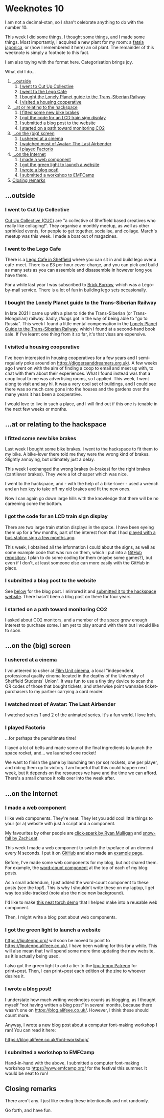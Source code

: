# Weeknotes 10

I am not a decimal-stan, so I shan't celebrate anything to do with the number 10.

This week I did some things, I thought some things, and I made some things. Most importantly, I acquired a new plant for my room: a [fatsia japonica](https://en.wikipedia.org/wiki/Fatsia_japonica), or (how I remembered it here) an oil plant. The remainder of this weeknote is simply a footnote to this fact.

I am also toying with the format here. Categorisation brings joy.

What did I do...

1. [...outside](#outside)
   1. [I went to Cut Up Collective](#i-went-to-cut-up-collective)
   2. [I went to the Lego Cafe](#i-went-to-the-lego-cafe)
   3. [I bought the Lonely Planet guide to the Trans-Siberian Railway](#i-bought-the-lonely-planet-guide-to-the-trans-siberian-railway)
   4. [I visited a housing cooperative](#i-visited-a-housing-cooperative)
2. [...at or relating to the hackspace](#at-or-relating-to-the-hackspace)
   1. [I fitted some new bike brakes](#i-fitted-some-new-bike-brakes)
   2. [I got the code for an LCD train sign display](#i-got-the-code-for-an-lcd-train-sign-display)
   3. [I submitted a blog post to the website](#i-submitted-a-blog-post-to-the-website)
   4. [I started on a path toward monitoring CO2](#i-started-on-a-path-toward-monitoring-co2)
3. [...on the (big) screen](#on-the-big-screen)
   1. [I ushered at a cinema](#i-ushered-at-a-cinema)
   2. [I watched most of Avatar: The Last Airbender](#i-watched-most-of-avatar-the-last-airbender)
   3. [I played Factorio](#i-played-factorio)
4. [...on the Internet](#on-the-internet)
   1. [I made a web component](#i-made-a-web-component)
   2. [I got the green light to launch a website](#i-got-the-green-light-to-launch-a-website)
   3. [I wrote a blog post!](#i-wrote-a-blog-post)
   4. [I submitted a workshop to EMFCamp](#i-submitted-a-workshop-to-emfcamp)
5. [Closing remarks](#closing-remarks)

## ...outside

### I went to Cut Up Collective

[Cut Up Collective (CUC)](https://linktr.ee/cutupcollective) are "a collective of Sheffield based creatives who really like collaging!". They organise a monthly meetup, as well as other sprinkled events, for people to get together, socialise, and collage. March's meetup was this week. I made a boat out of magazines.

### I went to the Lego Cafe

There is a [Lego Cafe in Sheffield](https://buildersbrewcafe.com/) where you can sit in and build lego over a cafe-meet. There is a £3 per hour cover charge, and you can pick and build as many sets as you can assemble and disassemble in however long you have there.

For a while last year I was subscribed to [Brick Borrow](https://www.brickborrow.com/), which was a Lego-by-mail service. There is a lot of fun in building lego sets occasionally.

### I bought the Lonely Planet guide to the Trans-Siberian Railway

In late 2021 I came up with a plan to ride the Trans-Siberian (or Trans-Mongolian) railway. Sadly, *things* got in the way of being able to "go to Russia". This week I found a little mental compensation in the [Lonely Planet Guide to the Trans-Siberian Railway](https://www.goodreads.com/book/show/39704256-lonely-planet-trans-siberian-railway), which I found at a second-hand book sale. If I've learnt one thing from it so far, it's that visas are expensive.

### I visited a housing cooperative

I've been interested in housing cooperatives for a few years and I semi-regularly poke around on <https://diggersanddreamers.org.uk/>. A few weeks ago I went on with the aim of finding a coop to email and meet up with, to chat with them about their experiences. What I found instead was that a coop local to me was advertising rooms, so I applied. This week, I went along to visit and say hi. It was a very cool set of buildings, and I could see there was so much care gone into the houses and the gardens over the many years it has been a cooperative.

I would love to live in such a place, and I will find out if this one is tenable in the next few weeks or months.

## ...at or relating to the hackspace

### I fitted some new bike brakes

Last week I bought some bike brakes. I went to the hackspace to fit them to my bike. A bike-lover there told me they were the wrong kind of brakes. Slightly annoying, but ultimately just a delay.

This week I exchanged the wrong brakes (v-brakes) for the right brakes (cantilever brakes). They were a lot cheaper which was nice.

I went to the hackspace, and - with the help of a bike-lover - used a wrench and an hex key to take off my old brakes and fit the new ones.

Now I can again go down large hills with the knowledge that there will be no careening come the bottom.

### I got the code for an LCD train sign display

There are two large train station displays in the space. I have been eyeing them up for a few months, part of the interest from that I had [played with a bus station sign a few months ago](https://blog.alifeee.co.uk/hull-bus-sign/).

This week, I obtained all the information I could about the signs, as well as some example code that was run on them, which I put into a [GitHub repository](https://github.com/sheffieldhackspace/train-signs). I plan to do some coding for them (maybe some games?), but even if I don't, at least someone else can more easily with the GitHub in place.

### I submitted a blog post to the website

See [below](#i-wrote-a-blog-post) for the blog post. I mirrored it and [submitted it to the hackspace website](https://github.com/sheffieldhackspace/Public-Website/pull/60). There hasn't been a blog post on there for four years.

### I started on a path toward monitoring CO2

I asked about CO2 monitors, and a member of the space grew enough interest to purchase some. I am yet to play around with them but I would like to soon.

## ...on the (big) screen

### I ushered at a cinema

I volunteered to usher at [Film Unit cinema](https://filmunit.sites.sheffield.ac.uk/about-us), a local "independent, professional quality cinema located in the depths of the University of Sheffield Students' Union". It was fun to use a tiny tiny device to scan the QR codes of those that bought tickets, and otherwise point wannabe ticket-purchasers to my partner carrying a card reader.

### I watched most of Avatar: The Last Airbender

I watched series 1 and 2 of the animated series. It's a fun world. I love Iroh.

### I played Factorio

...for perhaps the penultimate time!

I layed a lot of belts and made some of the final ingredients to launch the space rocket, and... we launched one rocket!

We want to finish the game by launching ten (or so) rockets, one per player, and riding them up to victory. I am hopeful that this could happen next week, but it depends on the resources we have and the time we can afford. There's a small chance it rolls over into the week after.

## ...on the Internet

### I made a web component

I like web components. They're neat. They let you add cool little things to your (or a) website with just a script and a component.

My favourites by other people are [click-spark by Ryan Mulligan](https://github.com/hexagoncircle/click-spark) and [snow-fall by ZachLeat](https://github.com/zachleat/snow-fall).

This week I made a web component to switch the typeface of an element every N seconds. I put it on [GitHub](https://github.com/alifeee/font-toggler) and also made an [example page](https://alifeee.co.uk/font-toggler/).

Before, I've made some web components for my blog, but not shared them. For example, the [word-count component](https://github.com/alifeee/blog/blob/8e7bafa81c097d11f3cd45ebb655cc1699c98bec/word-count.js#L341-L374) at the top of each of my blog posts.

As a small addendum, I just added the word-count component to these posts (see the top!). This is why I shouldn't write these on my laptop, I get way too side-tracked (note also the nice new background).

I'd like to make [this neat torch demo](https://codepen.io/Neil-Allen/pen/zYbYjXP) that I helped make into a reusable web component.

Then, I might write a blog post about web components.

### I got the green light to launch a website

<https://liputenpo.org/> will soon be moved to point to <https://liputenpo.alifeee.co.uk/>. I have been waiting for this for a while. This will also mean that I will spend some more time updating the new website, as it is actually being used.

I also got the green light to add a tier to the [lipu tenpo Patreon](https://www.patreon.com/liputenpo) for print+post. Then, I can print+post each edition of the zine to whoever desires it.

### I wrote a blog post!

I understate how much writing weeknotes counts as blogging, as I thought myself "not having written a blog post" in several months, because there wasn't one on <https://blog.alifeee.co.uk/>. However, I think these should count more.

Anyway, I wrote a new blog post about a computer font-making workshop I ran! You can read it here:

<https://blog.alifeee.co.uk/font-workshop/>

### I submitted a workshop to EMFCamp

Hand-in-hand with the above, I submitted a computer font-making workshop to <https://www.emfcamp.org/> for the festival this summer. It would be neat to run!

## Closing remarks

There aren't any. I just like ending these intentionally and not randomly.

Go forth, and have fun.
